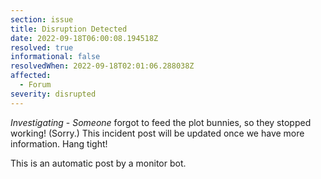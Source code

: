 ```yaml
---
section: issue
title: Disruption Detected
date: 2022-09-18T06:00:08.194518Z
resolved: true
informational: false
resolvedWhen: 2022-09-18T02:01:06.288038Z
affected:
  - Forum
severity: disrupted
---
```

*Investigating* - _Someone_ forgot to feed the plot bunnies, so they stopped working! (Sorry.) This incident post will be updated once we have more information. Hang tight!

This is an automatic post by a monitor bot.
        